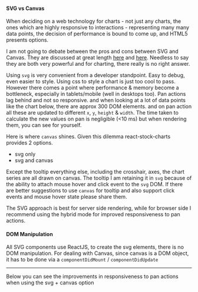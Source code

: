 #### SVG vs Canvas
When deciding on a web technology for charts - not just any charts, the ones which are highly responsive to interactions -  representing many many data points, the decision of performance is bound to come up, and HTML5 presents options.

I am not going to debate between the pros and cons between SVG and Canvas. They are discussed at great length [here](http://stackoverflow.com/questions/12310024/fast-and-responsive-interactive-charts-graphs-svg-canvas-other) and [here](http://stackoverflow.com/questions/5882716/html5-canvas-vs-svg-vs-div). Needless to say they are both very powerful and for charting, there really is no right answer.

Using `svg` is very convenient from a developer standpoint. Easy to debug, even easier to style. Using css to style a chart is just too cool to pass. However there comes a point where performance & memory become a bottleneck, especially in tablets/mobile (well in desktops too). Pan actions lag behind and not so responsive. and when looking at a lot of data points like the chart below, there are approx 300 DOM elements. and on pan action all these are updated to different `x`, `y`, `height` & `width`. The time taken to calculate the new values on pan is negligible (<10 ms) but when rendering them, you can see for yourself.

Here is where `canvas` shines. Given this dilemma react-stock-charts provides 2 options. 

- svg only
- svg and canvas

Except the tooltip everything else, including the crosshair, axes, the chart series are all drawn on canvas. The tooltip I am retaining it in `svg` because of the ability to attach mouse hover and click event to the `svg` DOM. If there are better suggestions to use `canvas` for tooltip and also support click events and mouse hover state please share them.

The SVG approach is best for server side rendering, while for browser side I recommend using the hybrid mode for improved responsiveness to pan actions.

#### DOM Manipulation

All SVG components use ReactJS, to create the svg elements, there is no DOM manipulation. For dealing with Canvas, since canvas is a DOM object, it has to be done via a `componentDidMount` / `componentDidUpdate`

---
Below you can see the improvements in responsiveness to pan actions when using the svg + canvas option
